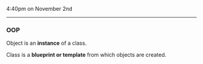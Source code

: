 4:40pm on November 2nd

---

### OOP

Object is an **instance** of a class.

Class is a **blueprint or template** from which objects are created.

